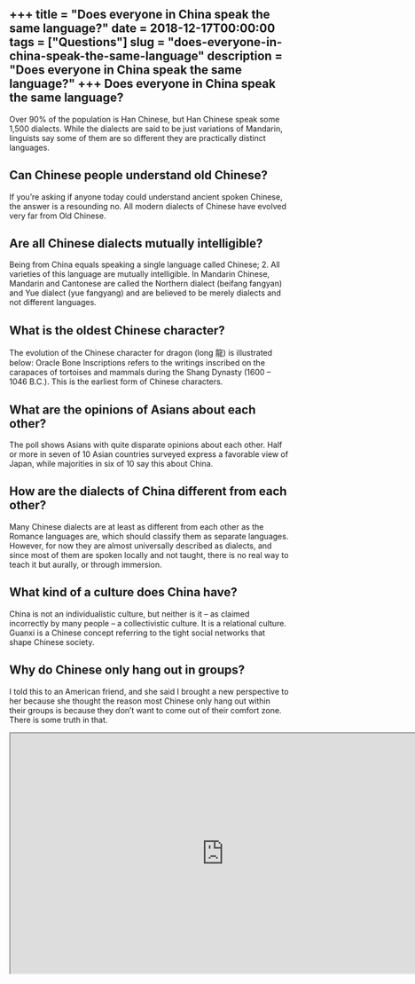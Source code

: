 +++
title = "Does everyone in China speak the same language?"
date = 2018-12-17T00:00:00
tags = ["Questions"]
slug = "does-everyone-in-china-speak-the-same-language"
description = "Does everyone in China speak the same language?"
+++
Does everyone in China speak the same language?
-----------------------------------------------

Over 90% of the population is Han Chinese, but Han Chinese speak some 1,500 dialects. While the dialects are said to be just variations of Mandarin, linguists say some of them are so different they are practically distinct languages.

Can Chinese people understand old Chinese?
------------------------------------------

If you’re asking if anyone today could understand ancient spoken Chinese, the answer is a resounding no. All modern dialects of Chinese have evolved very far from Old Chinese.

Are all Chinese dialects mutually intelligible?
-----------------------------------------------

Being from China equals speaking a single language called Chinese; 2. All varieties of this language are mutually intelligible. In Mandarin Chinese, Mandarin and Cantonese are called the Northern dialect (beifang fangyan) and Yue dialect (yue fangyang) and are believed to be merely dialects and not different languages.

What is the oldest Chinese character?
-------------------------------------

The evolution of the Chinese character for dragon (long 龍) is illustrated below: Oracle Bone Inscriptions refers to the writings inscribed on the carapaces of tortoises and mammals during the Shang Dynasty (1600 – 1046 B.C.). This is the earliest form of Chinese characters.

What are the opinions of Asians about each other?
-------------------------------------------------

The poll shows Asians with quite disparate opinions about each other. Half or more in seven of 10 Asian countries surveyed express a favorable view of Japan, while majorities in six of 10 say this about China.

How are the dialects of China different from each other?
--------------------------------------------------------

Many Chinese dialects are at least as different from each other as the Romance languages are, which should classify them as separate languages. However, for now they are almost universally described as dialects, and since most of them are spoken locally and not taught, there is no real way to teach it but aurally, or through immersion.

What kind of a culture does China have?
---------------------------------------

China is not an individualistic culture, but neither is it – as claimed incorrectly by many people – a collectivistic culture. It is a relational culture. Guanxi is a Chinese concept referring to the tight social networks that shape Chinese society.

Why do Chinese only hang out in groups?
---------------------------------------

I told this to an American friend, and she said I brought a new perspective to her because she thought the reason most Chinese only hang out within their groups is because they don’t want to come out of their comfort zone. There is some truth in that.

<iframe allow="accelerometer; autoplay; clipboard-write; encrypted-media; gyroscope; picture-in-picture" allowfullscreen="" class="__youtube_prefs__  epyt-is-override  no-lazyload" data-no-lazy="1" data-origheight="433" data-origwidth="770" data-skipgform_ajax_framebjll="" height="433" id="_ytid_58452" loading="lazy" src="https://www.youtube.com/embed/rzJqXd-1dEU?enablejsapi=1&autoplay=0&cc_load_policy=0&cc_lang_pref=&iv_load_policy=1&loop=0&modestbranding=0&rel=1&fs=1&playsinline=0&autohide=2&theme=dark&color=red&controls=1&" title="YouTube player" width="770"></iframe>